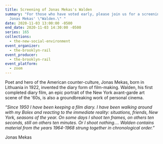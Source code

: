 ```yaml
---
title: Screening of Jonas Mekas's Walden
summary: "For those who have voted early, please join us for a screening of
  Jonas Mekas' \"Walden.\" "
date: 2020-11-03 13:00:00 -0500
end_date: 2020-11-03 14:30:00 -0500
series: 165
collections:
  - the-new-social-environment
event_organizer:
  - the-brooklyn-rail
event_producer:
  - the-brooklyn-rail
event_platform:
  - zoom
---
```

Poet and hero of the American counter-culture, Jonas Mekas, born in Lithuania in 1922, invented the diary form of film-making. Walden, his first completed diary film, an epic portrait of the New York avant-garde art scene of the '60s, is also a groundbreaking work of personal cinema.

*“Since 1950 I have been keeping a film diary. I have been walking around with my Bolex and reacting to the immediate reality: situations, friends, New York, seasons of the year. On some days I shoot ten frames, on others ten seconds, still on others ten minutes. Or I shoot nothing.... Walden contains material from the years 1964-1968 strung together in chronological order.”*

Jonas Mekas